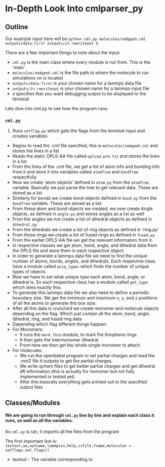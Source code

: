 # In-Depth Look Into cmlparser_py

## Outline
Our example input here will be `python cml.py molecules/smdppeh.cml outputs/data.first outputs/in.rewriteout d`

There are a few important things to note about the input:
* `cml.py` is the main class where every module is run from. This is the 'main'
* `molecules/smdppeh.cml` is the file path to where the molecule to run simulations on is located
* `outputs/data.first` is your chosen name for a lammps data file
* `outputs/in.rewriteout` is your chosen name for a lammps input file
* `d` specifies that you want debugging output to be displayed to the terminal

Lets dive into cml.py to see how the program runs.


### `cml.py`
 1. Runs `setflag.py` which gets the flags from the terminal input and creates variables
 * Begins to read the .cml file specified, this is `molecules/smdppeh.cml` and stores the lines in a list
 * Reads the static OPLS-AA file called `oplsaa.prm.txt` and stores the lines in a list
 * From the lines of the .cml file, we get a list of atom info and bonding info from it and store it into variables called `atomTree` and `bondTree` respectfully
 * Now we create 'atom objects' defined in `atom.py` from the `atomTree` variable. Basically we just parse the tree to get relevant data. These are stored as a list
 * Similarly for bonds we create bond objects defined in `bond.py` from the `bondTree` variable. These are stored as a list.
 * From these atom and bond objects we created, we now create Angle objects, as defined in `angle.py` and stores angles as a list as well
 * From the angles we not create a list of dihedral objects as defined in `dihedral.py`
 * From the dihedrals we create a list of ring objects as defined in 'ring.py'
 * From these rings we create a list of fused rings as defined in `fused.py`
 * From the earlier OPLS-AA file we get the relevant information from it.
 * In respective classes we get atom, bond, angle, and dihedral data from the OPLS file and store them in each respective object.
 * In order to generate a lammps data file we need to find the unique number of atoms, bonds, angles, and dihedrals. Each respective class have a module called `uniq_types` which finds the number of unique types of objects.
 * Now we have to set what unique type each atom, bond, angle, or dihedral is. So each respective class has a module called `get_type` which does exactly this.
 * To generate this lammps data file we also need to define a periodic boundary size. We get the minimum and maximum x, y, and z positions of all the atoms to generate this box size.
 * After all this data is crunched we create monomer and molecule objects depending on the flag. Which just contain all the atom, bond, angle, dihedral, ring, and fused ring data
 * Depending which flag different things happen:
  * For Monomers:
    * It runs the `mark_thio` module, to mark the thiophene rings
    * It then gets the intermonomer dihedral.
    * From here we then get the whole single monomer to attach
  * For molecules:
    * We run the openbabel program to set partial charges and read the .mol2 file it outputs to get the partial charges.
     * We write qchem files to get better partial charges and get dihedral dft information (this is actually for monomer but not fully implemented or tested yet)
    * After this basically everything gets printed out to the specified output files


## Classes/Modules
#### We are going to run through `cml.py` line by line and explain each class it runs, as well as all the variables.

As `cml.py` is ran, it imports all the files from the program

The first important line is: `textout,aa,outname,lammpsin,help,isfile,fname,moleculen = setflags.set_flags()`
* textout - The variable corresponding to 
